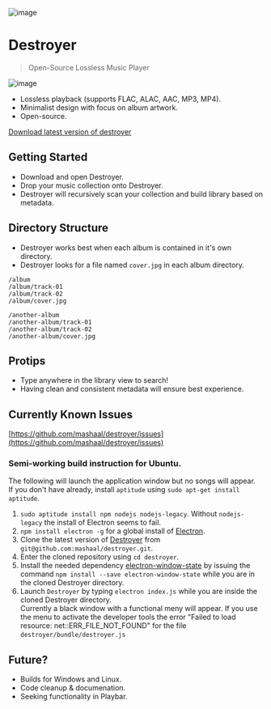 ![image](https://dl.dropboxusercontent.com/u/49075567/destroyer-logo.png)

# Destroyer

> Open-Source Lossless Music Player

![image](https://dl.dropboxusercontent.com/u/49075567/destroyer.png)

* Lossless playback (supports FLAC, ALAC, AAC, MP3, MP4).
* Minimalist design with focus on album artwork.
* Open-source.

[Download latest version of destroyer](https://github.com/mashaal/destroyer/releases)

## Getting Started

* Download and open Destroyer.
* Drop your music collection onto Destroyer.
* Destroyer will recursively scan your collection and build library based on metadata.

## Directory Structure

* Destroyer works best when each album is contained in it's own directory.
* Destroyer looks for a file named `cover.jpg` in each album directory.


```
/album
/album/track-01
/album/track-02
/album/cover.jpg

/another-album
/another-album/track-01
/another-album/track-02
/another-album/cover.jpg

```

## Protips

* Type anywhere in the library view to search!
* Having clean and consistent metadata will ensure best experience.

## Currently Known Issues

[https://github.com/mashaal/destroyer/issues](https://github.com/mashaal/destroyer/issues)


### Semi-working build instruction for Ubuntu.
The following will launch the application window but no songs will appear.  
If you don't have already, install `aptitude` using `sudo apt-get install aptitude`.  
1) `sudo aptitude install npm nodejs nodejs-legacy`. Without `nodejs-legacy` the install of Electron seems to  fail.  
2) `npm install electron -g` for a global install of [Electron](https://github.com/electron/electron).  
3) Clone the latest version of [Destroyer](http://destroyer.audio/) from `git@github.com:mashaal/destroyer.git`.  
4) Enter the cloned repository using `cd destroyer`.  
5) Install the needed dependency [electron-window-state](https://github.com/mawie81/electron-window-state) by issuing the command `npm install --save electron-window-state` while you are in the cloned Destroyer directory.  
6) Launch `Destroyer` by typing `electron index.js` while you are inside the cloned Destroyer directory.  
Currently a black window with a functional meny will appear. If you use the menu to activate the developer tools the error "Failed to load resource: net::ERR_FILE_NOT_FOUND" for the file
`destroyer/bundle/destroyer.js`

## Future?

* Builds for Windows and Linux.
* Code cleanup & documenation.
* Seeking functionality in Playbar.
